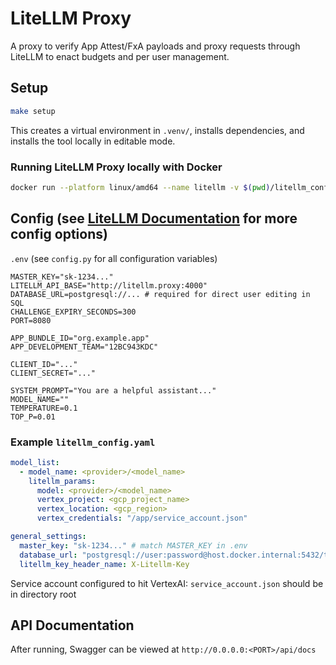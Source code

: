 # LiteLLM Proxy

A proxy to verify App Attest/FxA payloads and proxy requests through LiteLLM to enact budgets and per user management.

## Setup

```bash
make setup
```

This creates a virtual environment in `.venv/`, installs dependencies, and installs the tool locally in editable mode.

### Running LiteLLM Proxy locally with Docker
```bash
docker run --platform linux/amd64 --name litellm -v $(pwd)/litellm_config.yaml:/app/config.yaml -v $(pwd)/service_account.json:/app/service_account.json -p 4000:4000 ghcr.io/berriai/litellm:main-latest --config /app/config.yaml
```

## Config (see [LiteLLM Documentation](https://docs.litellm.ai/docs/simple_proxy_old_doc) for more config options)
`.env` (see `config.py` for all configuration variables)
```
MASTER_KEY="sk-1234..."
LITELLM_API_BASE="http://litellm.proxy:4000"
DATABASE_URL=postgresql://... # required for direct user editing in SQL
CHALLENGE_EXPIRY_SECONDS=300
PORT=8080

APP_BUNDLE_ID="org.example.app"
APP_DEVELOPMENT_TEAM="12BC943KDC"

CLIENT_ID="..."
CLIENT_SECRET="..."

SYSTEM_PROMPT="You are a helpful assistant..."
MODEL_NAME=""
TEMPERATURE=0.1
TOP_P=0.01
```

### Example `litellm_config.yaml`
```yaml
model_list:
  - model_name: <provider>/<model_name>
    litellm_params:
      model: <provider>/<model_name>
      vertex_project: <gcp_project_name>
      vertex_location: <gcp_region>
      vertex_credentials: "/app/service_account.json"

general_settings:
  master_key: "sk-1234..." # match MASTER_KEY in .env
  database_url: "postgresql://user:password@host.docker.internal:5432/test"
  litellm_key_header_name: X-Litellm-Key
```

Service account configured to hit VertexAI: `service_account.json` should be in directory root

## API Documentation 

After running, Swagger can be viewed at `http://0.0.0.0:<PORT>/api/docs`
